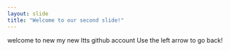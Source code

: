 ```yaml
---
layout: slide
title: "Welcome to our second slide!"
---
```

welcome to new my new ltts github account
Use the left arrow to go back!
